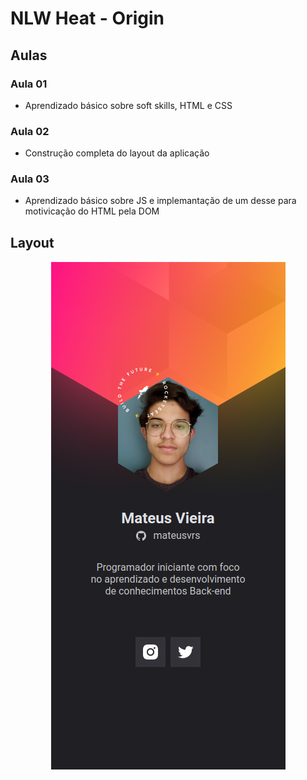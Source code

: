 # NLW Heat - Origin

## Aulas

### Aula 01
- Aprendizado básico sobre soft skills, HTML e CSS

### Aula 02
- Construção completa do layout da aplicação

### Aula 03
- Aprendizado básico sobre JS e implemantação de um desse para motivicação do HTML pela DOM

## Layout
<div align="center">
    <img src="https://raw.githubusercontent.com/MateusVrs/nlw-heat-origin/nlw-heat-origin/images/nlw-heat-layout.png">
</div>